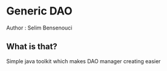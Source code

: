 Generic DAO
=============

Author : Selim Bensenouci

What is that?
--------------

Simple java toolkit which makes DAO manager creating easier
